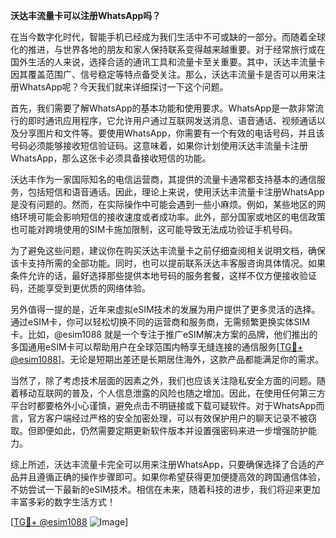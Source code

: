 **沃达丰流量卡可以注册WhatsApp吗？**

在当今数字化时代，智能手机已经成为我们生活中不可或缺的一部分。而随着全球化的推进，与世界各地的朋友和家人保持联系变得越来越重要。对于经常旅行或在国外生活的人来说，选择合适的通讯工具和流量卡至关重要。其中，沃达丰流量卡因其覆盖范围广、信号稳定等特点备受关注。那么，沃达丰流量卡是否可以用来注册WhatsApp呢？今天我们就来详细探讨一下这个问题。

首先，我们需要了解WhatsApp的基本功能和使用要求。WhatsApp是一款非常流行的即时通讯应用程序，它允许用户通过互联网发送消息、语音通话、视频通话以及分享图片和文件等。要使用WhatsApp，你需要有一个有效的电话号码，并且该号码必须能够接收短信验证码。这意味着，如果你计划使用沃达丰流量卡注册WhatsApp，那么这张卡必须具备接收短信的功能。

沃达丰作为一家国际知名的电信运营商，其提供的流量卡通常都支持基本的通信服务，包括短信和语音通话。因此，理论上来说，使用沃达丰流量卡注册WhatsApp是没有问题的。然而，在实际操作中可能会遇到一些小麻烦。例如，某些地区的网络环境可能会影响短信的接收速度或者成功率。此外，部分国家或地区的电信政策也可能对跨境使用的SIM卡施加限制，这可能导致无法成功验证手机号码。

为了避免这些问题，建议你在购买沃达丰流量卡之前仔细查阅相关说明文档，确保该卡支持所需的全部功能。同时，也可以提前联系沃达丰客服咨询具体情况。如果条件允许的话，最好选择那些提供本地号码的服务套餐，这样不仅方便接收验证码，还能享受到更优质的网络体验。

另外值得一提的是，近年来虚拟eSIM技术的发展为用户提供了更多灵活的选择。通过eSIM卡，你可以轻松切换不同的运营商和服务商，无需频繁更换实体SIM卡。比如，@esim1088 就是一个专注于推广eSIM解决方案的品牌，他们推出的多国通用eSIM卡可以帮助用户在全球范围内畅享无缝连接的通信服务[[TG💪+ @esim1088](https://t.me/s/esim1088)]。无论是短期出差还是长期居住海外，这款产品都能满足你的需求。

当然了，除了考虑技术层面的因素之外，我们也应该关注隐私安全方面的问题。随着移动互联网的普及，个人信息泄露的风险也随之增加。因此，在使用任何第三方平台时都要格外小心谨慎，避免点击不明链接或下载可疑软件。对于WhatsApp而言，官方客户端经过严格的安全加密处理，可以有效保护用户的聊天记录不被窃取。但即便如此，仍然需要定期更新软件版本并设置强密码来进一步增强防护能力。

综上所述，沃达丰流量卡完全可以用来注册WhatsApp，只要确保选择了合适的产品并且遵循正确的操作步骤即可。如果你希望获得更加便捷高效的跨国通信体验，不妨尝试一下最新的eSIM技术。相信在未来，随着科技的进步，我们将迎来更加丰富多彩的数字生活方式！

[[TG💪+ @esim1088](https://t.me/s/esim1088) ![Image](https://i.postimg.cc/4NQfJmqS/Snipaste-2025-05-13-00-14-12.png)]